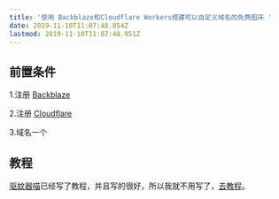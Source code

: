 ```yaml
---
title: '使用 Backblaze和Cloudflare Workers搭建可以自定义域名的免费图床 '
date: 2019-11-10T11:07:48.854Z
lastmod: 2019-11-10T11:07:48.951Z
---
```

## 前置条件
1.注册 [Backblaze](https://www.backblaze.com/b2/sign-up.html)

2.注册 [Cloudflare](https://dash.cloudflare.com/sign-up)

3.域名一个

## 教程

[驱蚊器喵](https://blog.meow.page)已经写了教程，并且写的很好，所以我就不用写了，[去教程](https://blog.meow.page/2019/09/24/free-personal-image-hosting-with-backblaze-b2-and-cloudflare-workers/)。




